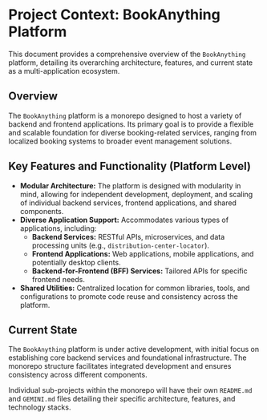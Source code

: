 # Project Context: BookAnything Platform

This document provides a comprehensive overview of the `BookAnything` platform, detailing its overarching architecture, features, and current state as a multi-application ecosystem.

## Overview

The `BookAnything` platform is a monorepo designed to host a variety of backend and frontend applications. Its primary goal is to provide a flexible and scalable foundation for diverse booking-related services, ranging from localized booking systems to broader event management solutions.

## Key Features and Functionality (Platform Level)

*   **Modular Architecture:** The platform is designed with modularity in mind, allowing for independent development, deployment, and scaling of individual backend services, frontend applications, and shared components.
*   **Diverse Application Support:** Accommodates various types of applications, including:
    *   **Backend Services:** RESTful APIs, microservices, and data processing units (e.g., `distribution-center-locator`).
    *   **Frontend Applications:** Web applications, mobile applications, and potentially desktop clients.
    *   **Backend-for-Frontend (BFF) Services:** Tailored APIs for specific frontend needs.
*   **Shared Utilities:** Centralized location for common libraries, tools, and configurations to promote code reuse and consistency across the platform.

## Current State

The `BookAnything` platform is under active development, with initial focus on establishing core backend services and foundational infrastructure. The monorepo structure facilitates integrated development and ensures consistency across different components.

Individual sub-projects within the monorepo will have their own `README.md` and `GEMINI.md` files detailing their specific architecture, features, and technology stacks.
